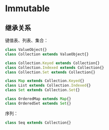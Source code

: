 # Immutable

## 继承关系

键值表、列表、集合：

```javascript
class ValueObject{}
class Collection extends ValueObject{}

class Collection.Keyed extends Collection{}
class Collection.Indexed extends Collection{}
class Collection.Set extends Collection{}

class Map extends Collection.Keyed{}
class List extends Collection.Indexed{}
class Set extends Collection.Set{}

class OrderedMap extends Map{}
class OrderedSet extends Set{}
```

序列：

```javascript
class Seq extends Collection{}


```

